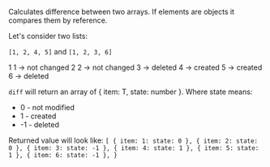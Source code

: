 Calculates difference between two arrays.
If elements are objects it compares them by reference.

Let's consider two lists:

`[1, 2, 4, 5]` and
`[1, 2, 3, 6]`

1 1 -> not changed
2 2 -> not changed
  3 -> deleted
4   -> created
5   -> created
  6 -> deleted

`diff` will return an array of { item: T, state: number }.
Where state means:
  * 0 - not modified
  * 1 - created
  * -1 - deleted

Returned value will look like:
`[
    { item: 1: state: 0 },
    { item: 2: state: 0 },
    { item: 3: state: -1 },
    { item: 4: state: 1 },
    { item: 5: state: 1 },
    { item: 6: state: -1 },
}`